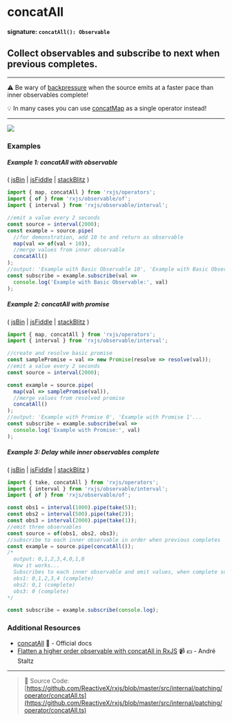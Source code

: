 # concatAll

#### signature: `concatAll(): Observable`

## Collect observables and subscribe to next when previous completes.

---

:warning: Be wary of
[backpressure](https://github.com/Reactive-Extensions/RxJS/blob/master/doc/gettingstarted/backpressure.md)
when the source emits at a faster pace than inner observables complete!

:bulb: In many cases you can use [concatMap](../transformation/concatmap.md) as
a single operator instead!

---

<div class="ua-ad"><a href="https://ultimateangular.com/?ref=76683_kee7y7vk"><img src="https://ultimateangular.com/assets/img/banners/ua-leader.svg"></a></div>

### Examples

##### Example 1: concatAll with observable

( [jsBin](http://jsbin.com/nakinenuva/1/edit?js,console) |
[jsFiddle](https://jsfiddle.net/btroncone/8dfuf2y6/) |
[stackBlitz](https://stackblitz.com/edit/typescript-fbcja3?file=index.ts) )

```js
import { map, concatAll } from 'rxjs/operators';
import { of } from 'rxjs/observable/of';
import { interval } from 'rxjs/observable/interval';

//emit a value every 2 seconds
const source = interval(2000);
const example = source.pipe(
  //for demonstration, add 10 to and return as observable
  map(val => of(val + 10)),
  //merge values from inner observable
  concatAll()
);
//output: 'Example with Basic Observable 10', 'Example with Basic Observable 11'...
const subscribe = example.subscribe(val =>
  console.log('Example with Basic Observable:', val)
);
```

##### Example 2: concatAll with promise

( [jsBin](http://jsbin.com/bekegeyopu/1/edit?js,console) |
[jsFiddle](https://jsfiddle.net/btroncone/w7kp7qLs/) |
[stackBlitz](https://stackblitz.com/edit/typescript-rkzrnz?file=index.ts) )

```js
import { map, concatAll } from 'rxjs/operators';
import { interval } from 'rxjs/observable/interval';

//create and resolve basic promise
const samplePromise = val => new Promise(resolve => resolve(val));
//emit a value every 2 seconds
const source = interval(2000);

const example = source.pipe(
  map(val => samplePromise(val)),
  //merge values from resolved promise
  concatAll()
);
//output: 'Example with Promise 0', 'Example with Promise 1'...
const subscribe = example.subscribe(val =>
  console.log('Example with Promise:', val)
);
```

##### Example 3: Delay while inner observables complete

( [jsBin](http://jsbin.com/pojolatile/1/edit?js,console) |
[jsFiddle](https://jsfiddle.net/btroncone/8230ucbg/) |
[stackBlitz](https://stackblitz.com/edit/typescript-r5rvqx?file=index.ts) )

```js
import { take, concatAll } from 'rxjs/operators';
import { interval } from 'rxjs/observable/interval';
import { of } from 'rxjs/observable/of';

const obs1 = interval(1000).pipe(take(5));
const obs2 = interval(500).pipe(take(2));
const obs3 = interval(2000).pipe(take(1));
//emit three observables
const source = of(obs1, obs2, obs3);
//subscribe to each inner observable in order when previous completes
const example = source.pipe(concatAll());
/*
  output: 0,1,2,3,4,0,1,0
  How it works...
  Subscribes to each inner observable and emit values, when complete subscribe to next
  obs1: 0,1,2,3,4 (complete)
  obs2: 0,1 (complete)
  obs3: 0 (complete)
*/

const subscribe = example.subscribe(console.log);
```

### Additional Resources

* [concatAll](http://reactivex.io/rxjs/class/es6/Observable.js~Observable.html#instance-method-concatAll)
  :newspaper: - Official docs
* [Flatten a higher order observable with concatAll in RxJS](https://egghead.io/lessons/rxjs-flatten-a-higher-order-observable-with-concatall-in-rxjs?course=use-higher-order-observables-in-rxjs-effectively)
  :video_camera: :dollar: - André Staltz

---

> :file_folder: Source Code:
> [https://github.com/ReactiveX/rxjs/blob/master/src/internal/patching/operator/concatAll.ts](https://github.com/ReactiveX/rxjs/blob/master/src/internal/patching/operator/concatAll.ts)
